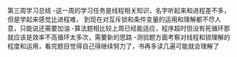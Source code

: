 第三周学习总结
-这一周的学习任务是线程相关知识，名字听起来和进程差不多，但是学起来感觉比进程难，
到现在对互斥锁和条件变量的运用和理解都不尽人意，只能说还需要加油
-算法题相比较上周已经能适应，程序超时但没有死循环那就应该是效率不高循环太多次，需要新的思路
-测验题方面考察对线程和锁理解的程度和运用，看完题目觉得自己得继续努力了，书再多读几遍可能就会理解了
